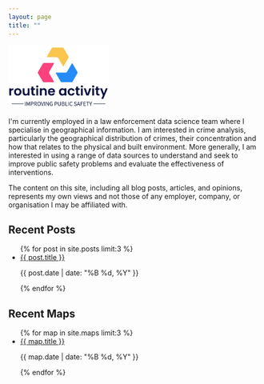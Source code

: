 ```yaml
---
layout: page
title: ""
---
```


<img src="/assets/ra_logoidea.jpg" alt="Logo" style="width: 200px; height: auto;">

I'm currently employed in a law enforcement data science team where I specialise in geographical information. I am interested in crime analysis, particularly the geographical distribution of crimes, their concentration and how that relates to the physical and built environment. More generally, I am interested in using a range of data sources to understand and seek to improve public safety problems and evaluate the effectiveness of interventions. 

The content on this site, including all blog posts, articles, and opinions, represents my own views and not those of any employer, company, or organisation I may be affiliated with. 

<h2>Recent Posts</h2>
<ul>
{% for post in site.posts limit:3 %}
  <li>
    <a href="{{ post.url }}">{{ post.title }}</a>
    <p>{{ post.date | date: "%B %d, %Y" }}</p>
  </li>
{% endfor %}
</ul>

<h2>Recent Maps</h2>
<ul>
{% for map in site.maps limit:3 %}
  <li>
    <a href="{{ map.url }}">{{ map.title }}</a>
    <p>{{ map.date | date: "%B %d, %Y" }}</p>
  </li>
{% endfor %}
</ul>

